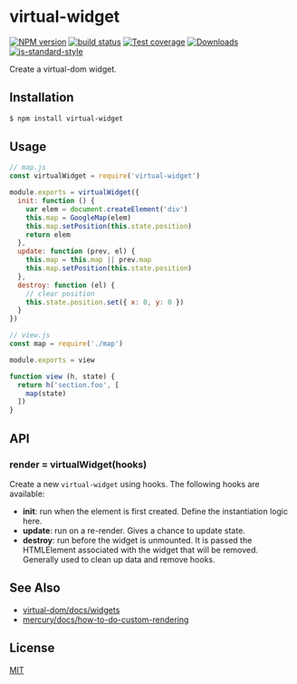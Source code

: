 # virtual-widget

[![NPM version][npm-image]][npm-url]
[![build status][travis-image]][travis-url]
[![Test coverage][codecov-image]][codecov-url]
[![Downloads][downloads-image]][downloads-url]
[![js-standard-style][standard-image]][standard-url]

Create a virtual-dom widget.

## Installation
```sh
$ npm install virtual-widget
```

## Usage
```js
// map.js
const virtualWidget = require('virtual-widget')

module.exports = virtualWidget({
  init: function () {
    var elem = document.createElement('div')
    this.map = GoogleMap(elem)
    this.map.setPosition(this.state.position)
    return elem
  },
  update: function (prev, el) {
    this.map = this.map || prev.map
    this.map.setPosition(this.state.position)
  },
  destroy: function (el) {
    // clear position
    this.state.position.set({ x: 0, y: 0 })
  }
})
```
```js
// view.js
const map = require('./map')

module.exports = view

function view (h, state) {
  return h('section.foo', [
    map(state)
  ])
}
```

## API
### render = virtualWidget(hooks)
Create a new `virtual-widget` using hooks. The following hooks are available:
- __init__: run when the element is first created. Define the instantiation
  logic here.
- __update__: run on a re-render. Gives a chance to update state.
- __destroy__: run before the widget is unmounted. It is passed the HTMLElement
  associated with the widget that will be removed. Generally used to clean up
  data and remove hooks.

## See Also
- [virtual-dom/docs/widgets](https://github.com/Raynos/mercury/blob/master/docs/widgets.md)
- [mercury/docs/how-to-do-custom-rendering](https://github.com/Raynos/mercury/blob/master/docs/faq.md#how-do-i-do-custom-rendering)

## License
[MIT](https://tldrlegal.com/license/mit-license)

[npm-image]: https://img.shields.io/npm/v/virtual-widget.svg?style=flat-square
[npm-url]: https://npmjs.org/package/virtual-widget
[travis-image]: https://img.shields.io/travis/yoshuawuyts/virtual-widget/master.svg?style=flat-square
[travis-url]: https://travis-ci.org/yoshuawuyts/virtual-widget
[codecov-image]: https://img.shields.io/codecov/c/github/yoshuawuyts/virtual-widget/master.svg?style=flat-square
[codecov-url]: https://codecov.io/github/yoshuawuyts/virtual-widget
[downloads-image]: http://img.shields.io/npm/dm/virtual-widget.svg?style=flat-square
[downloads-url]: https://npmjs.org/package/virtual-widget
[standard-image]: https://img.shields.io/badge/code%20style-standard-brightgreen.svg?style=flat-square
[standard-url]: https://github.com/feross/standard
